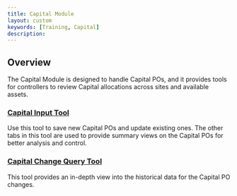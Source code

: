 ```yaml
---
title: Capital Module
layout: custom
keywords: [Training, Capital]
description: 
---
```


## Overview

The Capital Module is designed to handle Capital POs, and it provides tools for controllers to review Capital allocations across sites and available assets.

### [ Capital Input Tool ](/bApps/InterjectTraining/Capital/CapitalInputReport.html)

Use this tool to save new Capital POs and update existing ones. The other tabs in this tool are used to provide summary views on the Capital POs for better analysis and control.

### [ Capital Change Query Tool ](/bApps/InterjectTraining/Capital/CapitalChangeQueryTool.html)

This tool provides an in-depth view into the historical data for the Capital PO changes.

<!--
### [ Capital Export Tool ](/bApps/InterjectTraining/Capital/CapitalExport.html)

The Capital Export Tool exports the Capital POs from the Capital module into the DMS module. Once in DMS, you can edit the Capital POs with Toolbox.
-->
